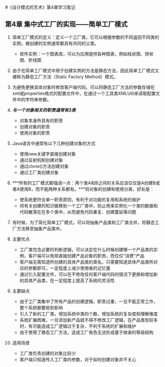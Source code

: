 #《设计模式的艺术》第4章学习笔记

## 第4章 集中式工厂的实现——简单工厂模式

1. 简单工厂模式的定义：定义一个工厂类，它可以根据参数的不同返回不同类的实例，被创建的实例通常都具有共同的父类。
    - 软件实例：一个图表库，可以为应用提供各种图表，例如柱状图、饼状图、折线图

2. 由于在简单工厂模式中用于创建实例的方法是静态方法，因此简单工厂模式又被称为静态工厂方法（Static Factory Method）模式。

3. 为避免更换具体对象时修改客户端代码，可以将静态工厂方法的参数存储在xml或properties格式的配置文件中，在通过一个工具类XMLUtil来读取配置文件中的字符串参数。

4. ***与一个对象相关的职责通常有3类***
    - 对象本身所具有的职责
    - 创建对象的职责
    - 使用对象的职责

5. Java语言中通常有以下几种创建对象的方式
    - 使用new关键字直接创建对象
    - 通过反射机制创建对象
    - 通过clone()方法创建对象
    - 通过工厂类创建对象

6. ***所有的工厂模式都强调一点：两个类A和B之间的关系应该仅仅是A创建B或者A使用B，而不能两种关系都有。***将对象的创建和使用分离，好处是：
    - 使系统更符合单一职责原则，有利于对功能的复用和系统的维护
    - 将有关创建的知识搬移到一个工厂类中，防止用来实例化一个类的数据和代码散落在在多个类中，从而避免代码重复、创建蔓延等问题

7. 有时候，为了简化简单工厂模式，可以将抽象产品类和工厂类合并，将静态工厂方法移至抽象产品类中。

8. 主要优点
    - 工厂类包含必要的判断逻辑，可以决定在什么时候创建哪一个产品类的实例，客户端可以免除直接创建产品对象的职责，而仅仅“消费”产品
    - 客户端无需知道所创建的具体产品类的类名，只需要知道具体产品类所对应的参数即可，一定程度上减少使用者的记忆量
    - 通过引入配置文件，可以在不修改任何客户端代码的情况下更换和增加新的具体产品类，在一定程度上提高了系统的灵活性

9. 主要缺点
    - 由于工厂类集中了所有产品的创建逻辑，职责过重，一旦不能正常工作，整个系统都要收到影响
    - 引入了新的工厂类，增加系统中类的个数，增加系统的复杂度和理解难度
    - 系统扩展困难，一旦添加新产品就不得不修改工厂逻辑，在产品类型较多时，有可能造成工厂逻辑过于复杂，不利于系统的扩展和维护
    - 由于使用了静态工厂方法，造成工厂角色无法形成基于继承的等级结构

9. 适用场景
    - 工厂类负责创建的对象比较少
    - 客户端只知道传入工厂类的参数，对于如何创建对象并不关心
